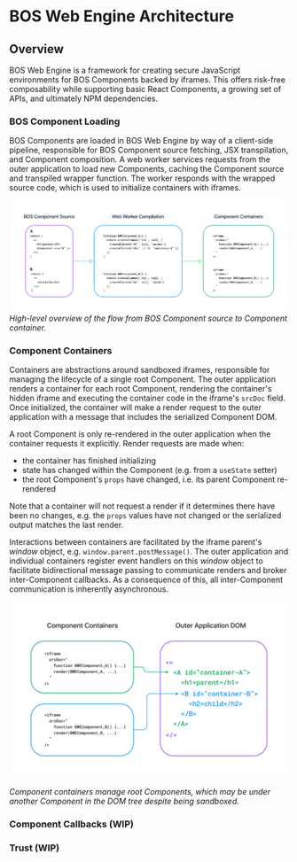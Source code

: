 # BOS Web Engine Architecture

## Overview

BOS Web Engine is a framework for creating secure JavaScript environments for BOS Components backed by iframes. This offers
risk-free composability while supporting basic React Components, a growing set of APIs, and ultimately NPM dependencies.

### BOS Component Loading
BOS Components are loaded in BOS Web Engine by way of a client-side pipeline, responsible for BOS Component source
fetching, JSX transpilation, and Component composition. A web worker services requests from the outer application to
load new Components, caching the Component source and transpiled wrapper function. The worker responds with the wrapped
source code, which is used to initialize containers with iframes.

![source-compile-container](./assets/source-compile-container.png)
_High-level overview of the flow from BOS Component source to Component container._

### Component Containers
Containers are abstractions around sandboxed iframes, responsible for managing the lifecycle of a single root Component.
The outer application renders a container for each root Component, rendering the container's hidden iframe and executing
the container code in the iframe's `srcDoc` field. Once initialized, the container will make a render request to the outer
application with a message that includes the serialized Component DOM. 

A root Component is only re-rendered in the outer application when the container requests it explicitly. Render requests
are made when:
- the container has finished initializing
- state has changed within the Component (e.g. from a `useState` setter)
- the root Component's `props` have changed, i.e. its parent Component re-rendered

Note that a container will not request a render if it determines there have been no changes, e.g. the `props` values have
not changed or the serialized output matches the last render.

Interactions between containers are facilitated by the iframe parent's _window_ object, e.g. `window.parent.postMessage()`. 
The outer application and individual containers register event handlers on this _window_ object to facilitate bidirectional
message passing to communicate renders and broker inter-Component callbacks. As a consequence of this, all inter-Component
communication is inherently asynchronous.

<img alt="container-application" src="./assets/container-application.png" width="1000">

_Component containers manage root Components, which may be under another Component in the DOM tree despite being sandboxed._

### Component Callbacks (WIP)
### Trust (WIP)
